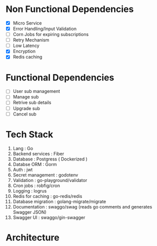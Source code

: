 # Non Functional Dependencies

* [X] Micro Service
* [X] Error Handling/Input Validation
* [ ] Corn Jobs for expiring subscriptions
* [ ] Retry Mechanism
* [ ] Low Latency
* [X] Encryption
* [X] Redis caching

# Functional Dependencies

* [ ] User sub management
* [ ] Manage sub
* [ ] Retrive sub details
* [ ] Upgrade sub
* [ ] Cancel sub

# Tech Stack

1. Lang : Go
2. Backend services : Fiber
3. Database : Postgress ( Dockerized )
4. Databse ORM : Gorm
5. Auth : jwt
6. Secret management : godotenv
7. Validation : go-playground/validator
8. Cron jobs : robfig/cron
9. Logging : logrus
10. Redis for caching : go-redis/redis
11. Database migration : golang-migrate/migrate
12. Documentation : swaggo/swag (reads go comments and generates Swagger JSON)
13. Swagger UI : swaggo/gin-swagger

# Architecture

